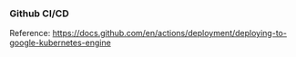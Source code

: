 ### Github CI/CD
Reference: https://docs.github.com/en/actions/deployment/deploying-to-google-kubernetes-engine
